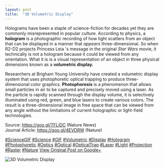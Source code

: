 ```yaml
---
layout: post
title:  "3D Volumetric Display"
---
```


Holograms have been a staple of science-fiction for decades yet they are commonly misrepresented in popular culture. According to physics, a **hologram** is a photographic recording of how light scatters from an object that can be displayed in a manner that _appears_ three-dimensional. So when R2-D2 projects Princess Leia 's message in the original _Star Wars_ movie, it technically is not a hologram because it could be viewed from any orientation. What it is is a visual representation of an object in three physical dimensions known as a **volumetric display.**  
  
Researchers at Brigham Young University have created a volumetric display system that uses photophoretic optical trapping to produce three-dimensional color graphics. **Photophoresis** is a phenomenon that allows small particles in air to be captured and precisely moved using a laser. As the particle is rapidly scanned through the display volume, it is selectively illuminated using red, green, and blue lasers to create various colors. The result is a three-dimensional image in free space that can be viewed from any angle without the limitations of current holographic or light-field technologies.  
  
Source: <https://goo.gl/TFLjDC> (Nature News)  
Journal Article: <https://goo.gl/4EVDRW> (Nature)  
  
[#ScienceGIF](https://plus.google.com/s/%23ScienceGIF/posts) [#Science](https://plus.google.com/s/%23Science/posts) [#GIF](https://plus.google.com/s/%23GIF/posts) [#Volumetric](https://plus.google.com/s/%23Volumetric/posts) [#Display](https://plus.google.com/s/%23Display/posts) [#Hologram](https://plus.google.com/s/%23Hologram/posts) [#Photophoretic](https://plus.google.com/s/%23Photophoretic/posts) [#Optics](https://plus.google.com/s/%23Optics/posts) [#Optical](https://plus.google.com/s/%23Optical/posts) [#OpticalTrap](https://plus.google.com/s/%23OpticalTrap/posts) [#Laser](https://plus.google.com/s/%23Laser/posts) [#Light](https://plus.google.com/s/%23Light/posts) [#Projection](https://plus.google.com/s/%23Projection/posts) [#Raster](https://plus.google.com/s/%23Raster/posts) [#Nature](https://plus.google.com/s/%23Nature/posts)
[View Original Post on Google+](https://plus.google.com/+ColinSullender/posts/feJMxR9xDaM)

![3D Volumetric Display](https://i.imgur.com/mk0gJvs.gif)
